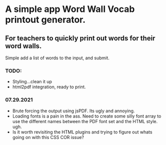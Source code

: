 # A simple app Word Wall Vocab printout generator.
## For teachers to quickly print out words for their word walls.

Simple add a list of words to the input, and submit. 

### TODO:
* Styling...clean it up
* html2pdf integration, ready to print. 

### 07.29.2021
* Brute forcing the output using jsPDF. Its ugly and annoying.
* Loading fonts is a pain in the ass. Need to create some silly font array to use the different names between the PDF font set and the HTML style. ugh.
* Is it worth revisiting the HTML plugins and trying to figure out whats going on with this CSS COR issue?